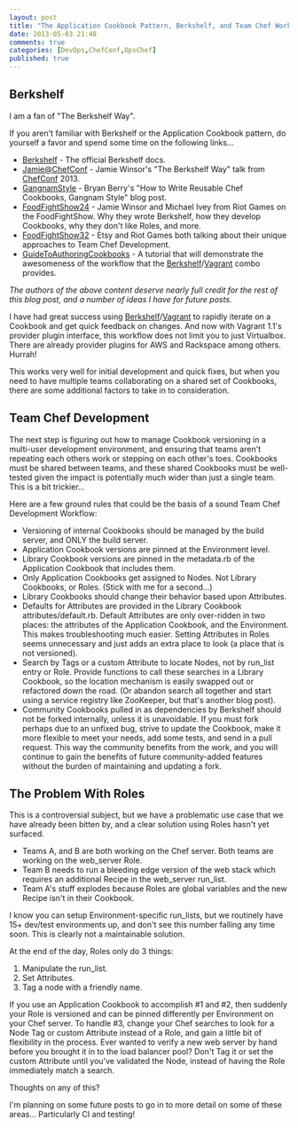 ```yaml
---
layout: post
title: "The Application Cookbook Pattern, Berkshelf, and Team Chef Workflow"
date: 2013-05-03 21:48
comments: true
categories: [DevOps,ChefConf,OpsChef]
published: true
---
```


Berkshelf
---------

I am a fan of "The Berkshelf Way".

If you aren't familiar with Berkshelf or the Application Cookbook pattern, do yourself a favor and spend some time on the following links...

<!--more-->

* [Berkshelf] - The official Berkshelf docs.
* [Jamie@ChefConf] - Jamie Winsor's "The Berkshelf Way" talk from [ChefConf] 2013.
* [GangnamStyle] - Bryan Berry's "How to Write Reusable Chef Cookbooks, Gangnam Style" blog post.
* [FoodFightShow24] - Jamie Winsor and Michael Ivey from Riot Games on the FoodFightShow.  Why they wrote Berkshelf, how they develop Cookbooks, why they don't like Roles, and more.
* [FoodFightShow32] - Etsy and Riot Games both talking about their unique approaches to Team Chef Development.
* [GuideToAuthoringCookbooks] - A tutorial that will demonstrate the awesomeness of the workflow that the [Berkshelf]/[Vagrant] combo provides.

*The authors of the above content deserve nearly full credit for the rest of this blog post, and a number of ideas I have for future posts.*

I have had great success using [Berkshelf]/[Vagrant] to rapidly iterate on a Cookbook and get quick feedback on changes.  And now with Vagrant 1.1's provider plugin interface, this workflow does not limit you to just Virtualbox.  There are already provider plugins for AWS and Rackspace among others.  Hurrah!

This works very well for initial development and quick fixes, but when you need to have multiple teams collaborating on a shared set of Cookbooks, there are some additional factors to take in to consideration.

Team Chef Development
---------------------

The next step is figuring out how to manage Cookbook versioning in a multi-user development environment, and ensuring that teams aren't repeating each others work or stepping on each other's toes.  Cookbooks must be shared between teams, and these shared Cookbooks must be well-tested given the impact is potentially much wider than just a single team.  This is a bit trickier...

Here are a few ground rules that could be the basis of a sound Team Chef Development Workflow:

* Versioning of internal Cookbooks should be managed by the build server, and ONLY the build server.
* Application Cookbook versions are pinned at the Environment level.
* Library Cookbook versions are pinned in the metadata.rb of the Application Cookbook that includes them.
* Only Application Cookbooks get assigned to Nodes.  Not Library Cookbooks, or Roles.  (Stick with me for a second...)
* Library Cookbooks should change their behavior based upon Attributes.
* Defaults for Attributes are provided in the Library Cookbook attributes/default.rb.  Default Attributes are only over-ridden in two places: the attributes of the Application Cookbook, and the Environment.   This makes troubleshooting much easier.  Setting Attributes in Roles seems unnecessary and just adds an extra place to look (a place that is not versioned).
* Search by Tags or a custom Attribute to locate Nodes, not by run_list entry or Role.  Provide functions to call these searches in a Library Cookbook, so the location mechanism is easily swapped out or refactored down the road.  (Or abandon search all together and start using a service registry like ZooKeeper, but that's another blog post).
* Community Cookbooks pulled in as dependencies by Berkshelf should not be forked internally, unless it is unavoidable.  If you must fork perhaps due to an unfixed bug, strive to update the Cookbook, make it more flexible to meet your needs, add some tests, and send in a pull request.  This way the community benefits from the work, and you will continue to gain the benefits of future community-added features without the burden of maintaining and updating a fork.

The Problem With Roles
----------------------
This is a controversial subject, but we have a problematic use case that we have already been bitten by, and a clear solution using Roles hasn't yet surfaced.  

* Teams A, and B are both working on the Chef server.  Both teams are working on the web_server Role.  
* Team B needs to run a bleeding edge version of the web stack which requires an additional Recipe in the web_server run_list.  
* Team A's stuff explodes because Roles are global variables and the new Recipe isn't in their Cookbook.  

I know you can setup Environment-specific run_lists, but we routinely have 15+ dev/test environments up, and don't see this number falling any time soon.  This is clearly not a maintainable solution.  

At the end of the day, Roles only do 3 things:

1. Manipulate the run_list.
2. Set Attributes.
3. Tag a node with a friendly name.

If you use an Application Cookbook to accomplish #1 and #2, then suddenly your Role is versioned and can be pinned differently per Environment on your Chef server.  To handle #3, change your Chef searches to look for a Node Tag or custom Attribute instead of a Role, and gain a little bit of flexibility in the process.  Ever wanted to verify a new web server by hand before you brought it in to the load balancer pool?  Don't Tag it or set the custom Attribute until you've validated the Node, instead of having the Role immediately match a search.

Thoughts on any of this?

I'm planning on some future posts to go in to more detail on some of these areas...  Particularly CI and testing!

  [ChefConf]: http://chefconf.opscode.com/
  [Berkshelf]: http://berkshelf.com/ 
  [Vagrant]: http://vagrantup.com/ 
  [Jamie@ChefConf]: http://www.youtube.com/watch?v=hYt0E84kYUI
  [GangnamStyle]: http://devopsanywhere.blogspot.com/2012/11/how-to-write-reusable-chef-cookbooks.html
  [FoodFightShow]: http://foodfightshow.org
  [FoodFightShow24]: http://foodfight.libsyn.com/episode-24-jamie-winsor-and-michael-ivey-on-berkshelf
  [FoodFightShow32]: http://foodfight.libsyn.com/episode-32-there-s-a-spork-in-my-berkshelf-talkin-bout-workflow
  [GuideToAuthoringCookbooks]: http://vialstudios.com/guide-authoring-cookbooks.html
